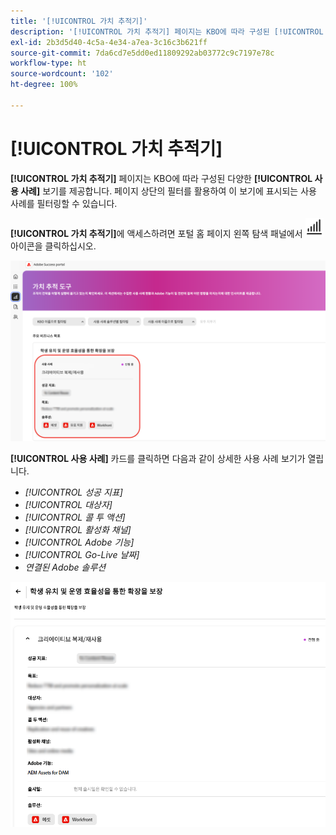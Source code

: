 ```yaml
---
title: '[!UICONTROL 가치 추적기]'
description: '[!UICONTROL 가치 추적기] 페이지는 KBO에 따라 구성된 [!UICONTROL 사용 사례] 보기를 제공합니다.'
exl-id: 2b3d5d40-4c5a-4e34-a7ea-3c16c3b621ff
source-git-commit: 7da6cd7e5dd0ed11809292ab03772c9c7197e78c
workflow-type: ht
source-wordcount: '102'
ht-degree: 100%

---
```


# [!UICONTROL 가치 추적기]

**[!UICONTROL 가치 추적기]** 페이지는 KBO에 따라 구성된 다양한 **[!UICONTROL 사용 사례]** 보기를 제공합니다. 페이지 상단의 필터를 활용하여 이 보기에 표시되는 사용 사례를 필터링할 수 있습니다.

**[!UICONTROL 가치 추적기]**&#x200B;에 액세스하려면 포털 홈 페이지 왼쪽 탐색 패널에서 ![value-tracker-icon](/help/adobe-success-portal/assets/value-tracker-icon.png) 아이콘을 클릭하십시오.

![value-tracker-landing-page](/help/adobe-success-portal/assets/value-tracker-landing-page.png)

**[!UICONTROL 사용 사례]** 카드를 클릭하면 다음과 같이 상세한 사용 사례 보기가 열립니다.

* *[!UICONTROL 성공 지표]*
* *[!UICONTROL 대상자]*
* *[!UICONTROL 콜 투 액션]*
* *[!UICONTROL 활성화 채널]*
* *[!UICONTROL Adobe 기능]*
* *[!UICONTROL Go-Live 날짜]*
* *연결된 Adobe 솔루션*

![value-tracker-use-case-example](/help/adobe-success-portal/assets/value-tracker-use-case-example.png)
